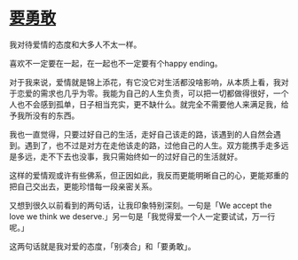 # [要勇敢](https://github.com/platojobs/SFLOG/issues/273)

我对待爱情的态度和大多人不太一样。

喜欢不一定要在一起，在一起也不一定要有个happy ending。

对于我来说，爱情就是锦上添花，有它没它对生活都没啥影响，从本质上看，我对于恋爱的需求也几乎为零。我能为自己的人生负责，可以把一切都做得很好，一个人也不会感到孤单，日子相当充实，更不缺什么。就完全不需要他人来满足我，给予我所没有的东西。

我也一直觉得，只要过好自己的生活，走好自己该走的路，该遇到的人自然会遇到。遇到了，也不过是对方在走他该走的路，过他自己的人生。双方能携手走多远是多远，走不下去也没事，我只需始终如一的过好自己的生活就好。

这样的爱情观或许有些佛系，但正因如此，我反而更能明晰自己的心，更能郑重的把自己交出去，更能珍惜每一段亲密关系。

又想到很久以前看到的两句话，让我印象特别深刻。一句是「We accept the love we think we deserve.」另一句是「我觉得爱一个人一定要试试，万一行呢。」

这两句话就是我对爱的态度，「别凑合」和「要勇敢」。